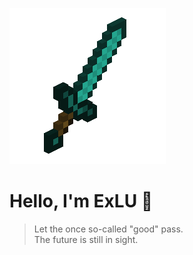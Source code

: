 
<!-- Gif -->
![](https://github.com/ouo-anime/ouo-anime/blob/main/Sword.gif)

<!-- About Me -->
# Hello, I'm ExLU 👋 

<!-- Quote -->
> Let the once so-called "good" pass. <br>
The future is still in sight.
